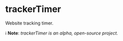 # trackerTimer  

Website tracking timer.  

:information_source: **Note**: *trackerTimer is an alpha, open-source project.*  
